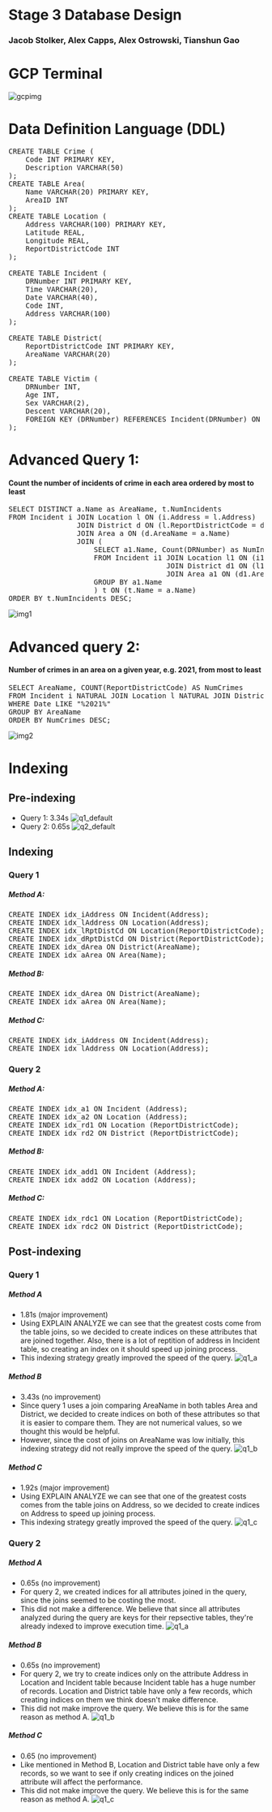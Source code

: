 # Stage 3 Database Design
### Jacob Stolker, Alex Capps, Alex Ostrowski, Tianshun Gao

# GCP Terminal
![gcpimg](https://i.imgur.com/4WjCKPM.png)
# Data Definition Language (DDL)
<pre>
CREATE TABLE Crime (
    Code INT PRIMARY KEY, 
    Description VARCHAR(50)
);
CREATE TABLE Area(
    Name VARCHAR(20) PRIMARY KEY,
    AreaID INT
);
CREATE TABLE Location (
    Address VARCHAR(100) PRIMARY KEY, 
    Latitude REAL,
    Longitude REAL,
    ReportDistrictCode INT
);

CREATE TABLE Incident (
    DRNumber INT PRIMARY KEY, 
    Time VARCHAR(20), 
    Date VARCHAR(40),
    Code INT,
    Address VARCHAR(100)
);

CREATE TABLE District(
    ReportDistrictCode INT PRIMARY KEY,
    AreaName VARCHAR(20)
);

CREATE TABLE Victim (
    DRNumber INT,
    Age INT, 
    Sex VARCHAR(2), 
    Descent VARCHAR(20),
    FOREIGN KEY (DRNumber) REFERENCES Incident(DRNumber) ON DELETE CASCADE
);
</pre>




# Advanced Query 1:
#### Count the number of incidents of crime in each area ordered by most to least
<pre>
SELECT DISTINCT a.Name as AreaName, t.NumIncidents
FROM Incident i JOIN Location l ON (i.Address = l.Address) 
                JOIN District d ON (l.ReportDistrictCode = d.ReportDistrictCode) 
                JOIN Area a ON (d.AreaName = a.Name)
                JOIN (
                    SELECT a1.Name, Count(DRNumber) as NumIncidents
                    FROM Incident i1 JOIN Location l1 ON (i1.Address = l1.Address)
                                     JOIN District d1 ON (l1.ReportDistrictCode = d1.ReportDistrictCode) 
                                     JOIN Area a1 ON (d1.AreaName = a1.Name) 
                    GROUP BY a1.Name
                    ) t ON (t.Name = a.Name)
ORDER BY t.NumIncidents DESC;
</pre>
![img1](https://i.imgur.com/ZlUgU4j.png)


# Advanced query 2: 
#### Number of crimes in an area on a given year, e.g. 2021, from most to least
<pre>
SELECT AreaName, COUNT(ReportDistrictCode) AS NumCrimes
FROM Incident i NATURAL JOIN Location l NATURAL JOIN District d
WHERE Date LIKE "%2021%"
GROUP BY AreaName
ORDER BY NumCrimes DESC;
</pre>
![img2](https://i.imgur.com/O2eMRFn.png)


<!-- # Advanced query 3: 
#### Number of incidents per each crime code (type of crime).
<pre>
SELECT Code, Description, Count(DRNumber)
FROM Incident NATURAL JOIN Crime
GROUP BY Code; 
</pre>
![img3](https://i.imgur.com/VVNugwo.png) -->

# Indexing
## Pre-indexing
* Query 1: 3.34s
![q1_default](https://i.imgur.com/PmrXBfp.png)
* Query 2: 0.65s
![q2_default](https://i.imgur.com/NxLHaXb.png)
<!-- * Query 3: 0.52s -->
## Indexing
### Query 1
##### Method A: 
<pre>
CREATE INDEX idx_iAddress ON Incident(Address);
CREATE INDEX idx_lAddress ON Location(Address);
CREATE INDEX idx_lRptDistCd ON Location(ReportDistrictCode);
CREATE INDEX idx_dRptDistCd ON District(ReportDistrictCode);
CREATE INDEX idx_dArea ON District(AreaName);
CREATE INDEX idx_aArea ON Area(Name);
</pre>

##### Method B:
<pre>
CREATE INDEX idx_dArea ON District(AreaName);
CREATE INDEX idx_aArea ON Area(Name);
</pre>

##### Method C:
<pre>
CREATE INDEX idx_iAddress ON Incident(Address);
CREATE INDEX idx_lAddress ON Location(Address);
</pre>

### Query 2
##### Method A:
<pre>
CREATE INDEX idx_a1 ON Incident (Address);
CREATE INDEX idx_a2 ON Location (Address);
CREATE INDEX idx_rd1 ON Location (ReportDistrictCode);
CREATE INDEX idx_rd2 ON District (ReportDistrictCode);
</pre>

##### Method B:
<pre>
CREATE INDEX idx_add1 ON Incident (Address);
CREATE INDEX idx_add2 ON Location (Address);
</pre>

##### Method C:
<pre>
CREATE INDEX idx_rdc1 ON Location (ReportDistrictCode);
CREATE INDEX idx_rdc2 ON District (ReportDistrictCode);
</pre>
<!-- ### Query 3
##### Method A:
<pre>
CREATE INDEX idx_crime ON Incident (Code);
CREATE INDEX idx_desc ON Crime (Description);
CREATE INDEX idx_da ON Incident (DRNumber);
</pre>

##### Method B:
<pre>
CREATE INDEX idx_desc ON Crime (Description);
</pre>

##### Method C:
<pre>
</pre> -->
## Post-indexing
### Query 1
##### Method A
* 1.81s (major improvement)
* Using EXPLAIN ANALYZE we can see that the greatest costs come from the table joins, so we decided to create indices on these attributes that are joined together. Also, there is a lot of reptition of address in Incident table, so creating an index on it should speed up joining process.
* This indexing strategy greatly improved the speed of the query.
![q1_a](https://i.imgur.com/MDJ6Gxj.png)
##### Method B
* 3.43s (no improvement)
* Since query 1 uses a join comparing AreaName in both tables Area and District, we decided to create indices on both of these attributes so that it is easier to compare them. They are not numerical values, so we thought this would be helpful. 
* However, since the cost of joins on AreaName was low initially, this indexing strategy did not really improve the speed of the query.
![q1_b](https://i.imgur.com/gtLbo0G.png)
##### Method C
* 1.92s (major improvement)
* Using EXPLAIN ANALYZE we can see that one of the greatest costs comes from the table joins on Address, so we decided to create indices on Address to speed up joining process. 
* This indexing strategy greatly improved the speed of the query.
![q1_c](https://i.imgur.com/NZHD64S.png)
### Query 2
##### Method A
* 0.65s (no improvement)
* For query 2, we created indices for all attributes joined in the query, since the joins seemed to be costing the most.
* This did not make a difference. We believe that since all attributes analyzed during the query are keys for their repsective tables, they're already indexed to improve execution time. 
![q1_a](https://i.imgur.com/LVWyVud.png)
##### Method B
* 0.65s (no improvement)
* For query 2, we try to create indices only on the attribute Address in Location and Incident table because Incident table has a huge number of records. Location and District table have only a few records, which creating indices on them we think doesn't make difference.
* This did not make improve the query. We believe this is for the same reason as method A. 
![q1_b](https://i.imgur.com/mcZpnsL.png)
##### Method C
* 0.65 (no improvement)
* Like mentioned in Method B, Location and District table have only a few records, so we want to see if only creating indices on the joined attribute will affect the performance.
* This did not make improve the query. We believe this is for the same reason as method A. 
![q1_c](https://i.imgur.com/UKDz9mZ.png)

<!-- * Query 3: 0.25s 
    * 0.27s (52%) major improvement
    * Since query 3 uses a natural join to join by crime code, we decide to create an index on crime code. We also added indices on commonly accessed attributes like Incident.DRNumber and Crime.Description.
    * This indexing strategy greatly improved the speed of the query.
 -->



